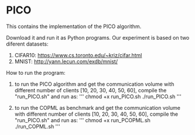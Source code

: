 # PICO

This contains the implementation of the PICO algorithm.

Download it and run it as Python programs. Our experiment is based on two diferent datasets:
1. CIFAR10: 
https://www.cs.toronto.edu/~kriz/cifar.html
2. MNIST: 
http://yann.lecun.com/exdb/mnist/

How to run the program:
1. to run the PICO algorithm and get the communication volume with different number of clients [10, 20, 30, 40, 50, 60], compile the "run_PICO.sh" and run as:
'''
chmod +x run_PICO.sh
./run_PICO.sh
'''

1. to run the COPML as benchmark and get the communication volume with different number of clients [10, 20, 30, 40, 50, 60], compile the "run_PICO.sh" and run as:
'''
chmod +x run_PCOPML.sh
./run_COPML.sh
'''
